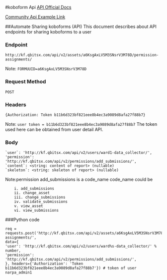 #koboform Api
[API Official Docs](https://github.com/kobotoolbox/docs/blob/master/source/api.md)

[Community Api Example Link](https://community.kobotoolbox.org/t/kobo-api-examples-using-new-kpi-endpoints/2742)

##Automate Sharing  koboforms (API)
This document describes about API endpoints for sharing koboforms to a user

### Endpoint
```http://kf.qbitsx.com/api/v2/assets/a6KsgAxLV5M3SNsrV3M78D/permission-assignments/```

Note: ``FORMUUID=a6KsgAxLV5M3SNsrV3M78D``

### Request Method
`POST`

### Headers
```{Authorization: Token b11b6d323bf821eee8b4ec3a9089d8afa27f88b7}```

Note: `user token = b11b6d323bf821eee8b4ec3a9089d8afa27f88b7`
The token used here can be obtained from user detail API.

### Body

    `user`: 'http://kf.qbitsx.com/api/v2/users/ward1-data_collector/',
    'permission': 'http://kf.qbitsx.com/api/v2/permissions/add_submissions/',
    `content`: <string: content of report> (nullable)
    `skeleton`: <string: skeleton of report> (nullable)
    
Note:permission add_submissions is a code_name
        code_name could be 

        i. add_submissions
        ii. change_asset
        iii. change_submissions
        iv. validate_submissions
        v. view_asset
        vi. view_submissions

###Python code 
```
req = requests.post('http://kf.qbitsx.com/api/v2/assets/a6KsgAxLV5M3SNsrV3M78D/permission-assignments/',
data={
'user': 'http://kf.qbitsx.com/api/v2/users/ward%s-data_collector/' % number,
'permission': 'http://kf.qbitsx.com/api/v2/permissions/add_submissions/',
}, headers={'Authorization': 'Token b11b6d323bf821eee8b4ec3a9089d8afa27f88b7'}) # token of user narpa_admin1
```
